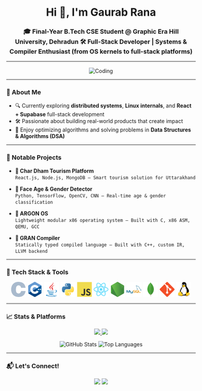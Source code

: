 <h1 align="center">Hi 👋, I'm Gaurab Rana</h1>
<h3 align="center">
🎓 Final-Year B.Tech CSE Student @ Graphic Era Hill University, Dehradun  
🛠 Full-Stack Developer | Systems & Compiler Enthusiast (from OS kernels to full-stack platforms)
</h3>

---

<p align="center">
  <img align="center" alt="Coding" width="400" src="https://media.giphy.com/media/qgQUggAC3Pfv687qPC/giphy.gif" />
</p>

---

### 🌱 About Me

- 🔍 Currently exploring **distributed systems**, **Linux internals**, and **React + Supabase** full-stack development  
- 🛠 Passionate about building real-world products that create impact  
- 🧩 Enjoy optimizing algorithms and solving problems in **Data Structures & Algorithms (DSA)**  

---

### 🔭 Notable Projects

- **🌄 Char Dham Tourism Platform**  
  `React.js, Node.js, MongoDB — Smart tourism solution for Uttarakhand`

- **🧠 Face Age & Gender Detector**  
  `Python, TensorFlow, OpenCV, CNN — Real-time age & gender classification`

- **🧵 ARGON OS**  
  `Lightweight modular x86 operating system — Built with C, x86 ASM, QEMU, GCC`

- **🧠 GRAN Compiler**  
  `Statically typed compiled language — Built with C++, custom IR, LLVM backend`

---

### 🧠 Tech Stack & Tools

<p align="center"> 
  <img src="https://raw.githubusercontent.com/devicons/devicon/master/icons/c/c-original.svg" alt="C" width="40" />
  <img src="https://raw.githubusercontent.com/devicons/devicon/master/icons/cplusplus/cplusplus-original.svg" alt="C++" width="40" />
  <img src="https://raw.githubusercontent.com/devicons/devicon/master/icons/java/java-original.svg" alt="Java" width="40" />
  <img src="https://raw.githubusercontent.com/devicons/devicon/master/icons/python/python-original.svg" alt="Python" width="40" />
  <img src="https://raw.githubusercontent.com/devicons/devicon/master/icons/javascript/javascript-original.svg" alt="JavaScript" width="40" />
  <img src="https://raw.githubusercontent.com/devicons/devicon/master/icons/react/react-original.svg" alt="React" width="40" />
  <img src="https://raw.githubusercontent.com/devicons/devicon/master/icons/nodejs/nodejs-original.svg" alt="Node.js" width="40" />
  <img src="https://raw.githubusercontent.com/devicons/devicon/master/icons/mysql/mysql-original-wordmark.svg" alt="MySQL" width="40" />
  <img src="https://raw.githubusercontent.com/devicons/devicon/master/icons/mongodb/mongodb-original.svg" alt="MongoDB" width="40" />
  <img src="https://raw.githubusercontent.com/devicons/devicon/master/icons/git/git-original.svg" alt="Git" width="40" />
  <img src="https://raw.githubusercontent.com/devicons/devicon/master/icons/linux/linux-original.svg" alt="Linux" width="40" />
</p>

---

### 📈 Stats & Platforms

<p align="center">
  <a href="https://leetcode.com/gaurabrana07/" target="blank">
    <img src="https://img.shields.io/badge/LeetCode-FFA116?style=for-the-badge&logo=leetcode&logoColor=white" />
  </a>
  <a href="https://github.com/gaurabrana07" target="blank">
    <img src="https://img.shields.io/badge/GitHub-181717?style=for-the-badge&logo=github&logoColor=white" />
  </a>
</p>

<p align="center">
  <img src="https://github-readme-stats.vercel.app/api?username=gaurabrana07&show_icons=true&theme=radical" alt="GitHub Stats" />
  <img src="https://github-readme-stats.vercel.app/api/top-langs/?username=gaurabrana07&layout=compact&theme=radical" alt="Top Languages" />
</p>

---

### 📬 Let's Connect!

<p align="center">
  <a href="mailto:ranagaurav892@gmail.com"><img src="https://img.shields.io/badge/Gmail-D14836?style=for-the-badge&logo=gmail&logoColor=white" /></a>
  <a href="https://www.linkedin.com/in/gaurab-rana-3569242b8" target="blank"><img src="https://img.shields.io/badge/LinkedIn-0077B5?style=for-the-badge&logo=linkedin&logoColor=white" /></a>
</p>

